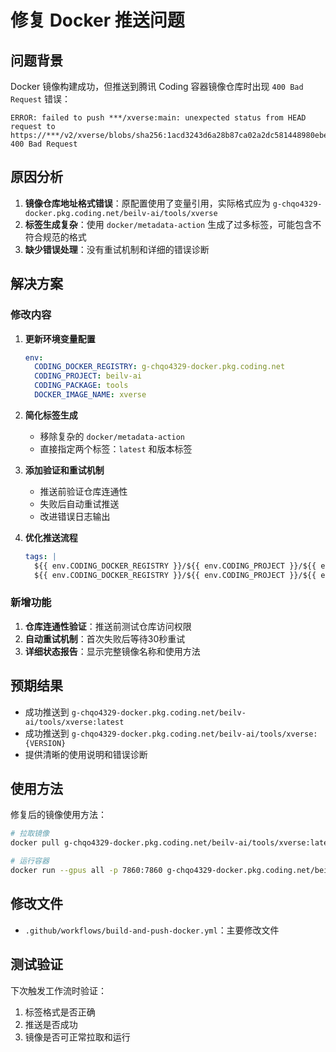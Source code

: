 # 修复 Docker 推送问题

## 问题背景

Docker 镜像构建成功，但推送到腾讯 Coding 容器镜像仓库时出现 `400 Bad Request` 错误：

```
ERROR: failed to push ***/xverse:main: unexpected status from HEAD request to https://***/v2/xverse/blobs/sha256:1acd3243d6a28b87ca02a2dc581448980ebe83be258c89e34a3575228e2d3c12: 400 Bad Request
```

## 原因分析

1. **镜像仓库地址格式错误**：原配置使用了变量引用，实际格式应为 `g-chqo4329-docker.pkg.coding.net/beilv-ai/tools/xverse`
2. **标签生成复杂**：使用 `docker/metadata-action` 生成了过多标签，可能包含不符合规范的格式
3. **缺少错误处理**：没有重试机制和详细的错误诊断

## 解决方案

### 修改内容

1. **更新环境变量配置**
   ```yaml
   env:
     CODING_DOCKER_REGISTRY: g-chqo4329-docker.pkg.coding.net
     CODING_PROJECT: beilv-ai
     CODING_PACKAGE: tools
     DOCKER_IMAGE_NAME: xverse
   ```

2. **简化标签生成**
   - 移除复杂的 `docker/metadata-action`
   - 直接指定两个标签：`latest` 和版本标签

3. **添加验证和重试机制**
   - 推送前验证仓库连通性
   - 失败后自动重试推送
   - 改进错误日志输出

4. **优化推送流程**
   ```yaml
   tags: |
     ${{ env.CODING_DOCKER_REGISTRY }}/${{ env.CODING_PROJECT }}/${{ env.CODING_PACKAGE }}/${{ env.DOCKER_IMAGE_NAME }}:latest
     ${{ env.CODING_DOCKER_REGISTRY }}/${{ env.CODING_PROJECT }}/${{ env.CODING_PACKAGE }}/${{ env.DOCKER_IMAGE_NAME }}:${{ env.VERSION }}
   ```

### 新增功能

1. **仓库连通性验证**：推送前测试仓库访问权限
2. **自动重试机制**：首次失败后等待30秒重试
3. **详细状态报告**：显示完整镜像名称和使用方法

## 预期结果

- 成功推送到 `g-chqo4329-docker.pkg.coding.net/beilv-ai/tools/xverse:latest`
- 成功推送到 `g-chqo4329-docker.pkg.coding.net/beilv-ai/tools/xverse:{VERSION}`
- 提供清晰的使用说明和错误诊断

## 使用方法

修复后的镜像使用方法：
```bash
# 拉取镜像
docker pull g-chqo4329-docker.pkg.coding.net/beilv-ai/tools/xverse:latest

# 运行容器
docker run --gpus all -p 7860:7860 g-chqo4329-docker.pkg.coding.net/beilv-ai/tools/xverse:latest
```

## 修改文件

- `.github/workflows/build-and-push-docker.yml`：主要修改文件

## 测试验证

下次触发工作流时验证：
1. 标签格式是否正确
2. 推送是否成功
3. 镜像是否可正常拉取和运行 